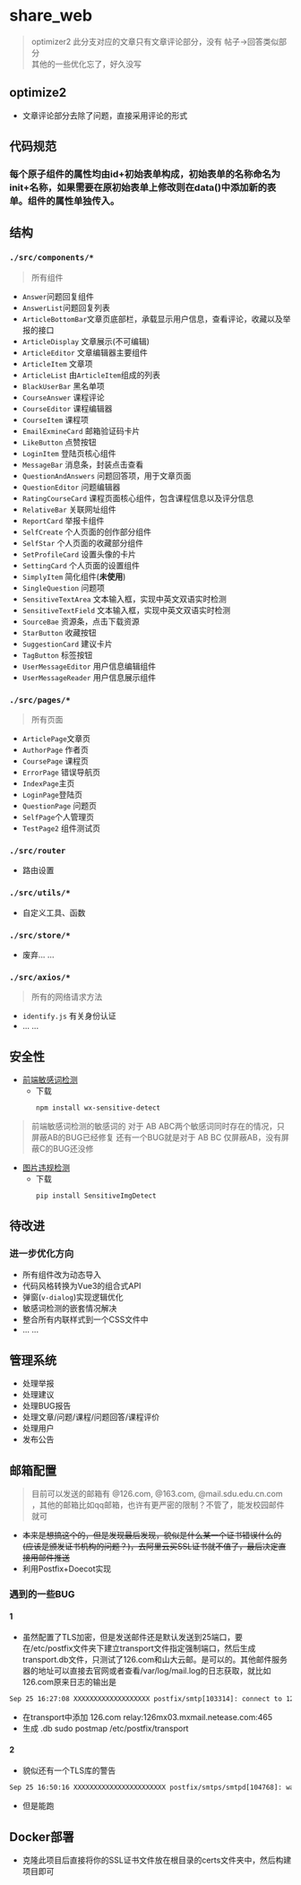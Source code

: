 # share_web  
> optimizer2 此分支对应的文章只有文章评论部分，没有 帖子->回答类似部分  
> 其他的一些优化忘了，好久没写  
## optimize2  
- 文章评论部分去除了问题，直接采用评论的形式
## 代码规范
### 每个原子组件的属性均由id+初始表单构成，初始表单的名称命名为init+名称，如果需要在原初始表单上修改则在data()中添加新的表单。组件的属性单独传入。
## 结构
### `./src/components/*`
> 所有组件  
- `Answer`问题回复组件
- `AnswerList`问题回复列表
- `ArticleBottomBar`文章页底部栏，承载显示用户信息，查看评论，收藏以及举报的接口
- `ArticleDisplay` 文章展示(不可编辑)
- `ArticleEditor` 文章编辑器主要组件
- `ArticleItem` 文章项  
- `ArticleList` 由`ArticleItem`组成的列表
- `BlackUserBar` 黑名单项
- `CourseAnswer` 课程评论
- `CourseEditor` 课程编辑器  
- `CourseItem` 课程项  
- `EmailExmineCard` 邮箱验证码卡片
- `LikeButton` 点赞按钮  
- `LoginItem` 登陆页核心组件  
- `MessageBar` 消息条，封装点击查看 
- `QuestionAndAnswers` 问题回答项，用于文章页面  
- `QuestionEditor` 问题编辑器  
- `RatingCourseCard` 课程页面核心组件，包含课程信息以及评分信息
- `RelativeBar` 关联网址组件
- `ReportCard` 举报卡组件  
- `SelfCreate` 个人页面的创作部分组件  
- `SelfStar` 个人页面的收藏部分组件
- `SetProfileCard` 设置头像的卡片
- `SettingCard` 个人页面的设置组件  
- `SimplyItem` 简化组件(**未使用**)
- `SingleQuestion` 问题项
- `SensitiveTextArea` 文本输入框，实现中英文双语实时检测
- `SensitiveTextField` 文本输入框，实现中英文双语实时检测
- `SourceBae` 资源条，点击下载资源  
- `StarButton` 收藏按钮
- `SuggestionCard` 建议卡片
- `TagButton` 标签按钮
- `UserMessageEditor` 用户信息编辑组件
- `UserMessageReader` 用户信息展示组件
### `./src/pages/*`
> 所有页面
- `ArticlePage`文章页
- `AuthorPage` 作者页
- `CoursePage` 课程页  
- `ErrorPage` 错误导航页
- `IndexPage`主页
- `LoginPage`登陆页
- `QuestionPage` 问题页
- `SelfPage`个人管理页
- `TestPage2` 组件测试页  
### `./src/router`
- 路由设置
### `./src/utils/*`
- 自定义工具、函数  
### `./src/store/*` 
- 废弃... ...
### `./src/axios/*`
> 所有的网络请求方法
- `identify.js` 有关身份认证
- ... ...  

## 安全性  
- [前端敏感词检测](https://github.com/W1412X/JS-Sentsitive-Detect)  
  - 下载 
    ```bash  
    npm install wx-sensitive-detect
    ```  
> 前端敏感词检测的敏感词的 对于 AB ABC两个敏感词同时存在的情况，只屏蔽AB的BUG已经修复
> 还有一个BUG就是对于 AB BC 仅屏蔽AB，没有屏蔽C的BUG还没修  
- [图片违规检测](https://github.com/W1412X/SensitiveImgDetect)  
  - 下载  
    ```bash
    pip install SensitiveImgDetect
    ```

## 待改进
### 进一步优化方向    
- 所有组件改为动态导入  
- 代码风格转换为Vue3的组合式API
- 弹窗(`v-dialog`)实现逻辑优化  
- 敏感词检测的嵌套情况解决
- 整合所有内联样式到一个CSS文件中  
- ... ...  

## 管理系统  
- 处理举报  
- 处理建议  
- 处理BUG报告  
- 处理文章/问题/课程/问题回答/课程评价  
- 处理用户  
- 发布公告  

## 邮箱配置 
> 目前可以发送的邮箱有 @126.com, @163.com, @mail.sdu.edu.cn.com ，其他的邮箱比如qq邮箱，也许有更严密的限制？不管了，能发校园邮件就可    
- ~~本来是想搞这个的，但是发现最后发现，貌似是什么某一个证书错误什么的(应该是颁发证书机构的问题？)，去阿里云买SSL证书就不值了，最后决定直接用邮件推送~~  
- 利用Postfix+Doecot实现  
### 遇到的一些BUG
#### 1
  - 虽然配置了TLS加密，但是发送邮件还是默认发送到25端口，要在/etc/postfix文件夹下建立transport文件指定强制端口，然后生成transport.db文件，只测试了126.com和山大云邮。是可以的。其他邮件服务器的地址可以直接去官网或者查看/var/log/mail.log的日志获取，就比如126.com原来日志的输出是
```txt
Sep 25 16:27:08 XXXXXXXXXXXXXXXXXXX postfix/smtp[103314]: connect to 126mx03.mxmail.netease.com[111.124.203.44]:25: Connection timed out
```  
  - 在transport中添加 126.com relay:126mx03.mxmail.netease.com:465  
  - 生成 .db  sudo postmap /etc/postfix/transport  
#### 2
  - 貌似还有一个TLS库的警告
  ```txt
Sep 25 16:50:16 XXXXXXXXXXXXXXXXXXXXXXX postfix/smtps/smtpd[104768]: warning: TLS library problem: error:14191044:SSL routines:tls1_enc:internal error:../ssl/record/ssl3_record.c:1065:
  ```
  - 但是能跑  

## Docker部署  
- 克隆此项目后直接将你的SSL证书文件放在根目录的certs文件夹中，然后构建项目即可  